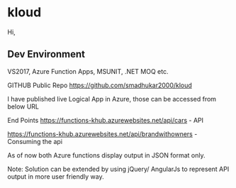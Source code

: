 # kloud

Hi,



Dev Environment
------
VS2017, Azure Function Apps, MSUNIT, .NET MOQ etc.


GITHUB Public Repo
https://github.com/smadhukar2000/kloud

I have published live Logical App in Azure, those can be accessed from below URL

End Points
https://functions-khub.azurewebsites.net/api/cars  - API

https://functions-khub.azurewebsites.net/api/brandwithowners - Consuming the api

As of now both Azure functions display output in JSON format only. 


Note:
Solution can be extended by using  jQuery/ AngularJs to represent API output in more user friendly way.
